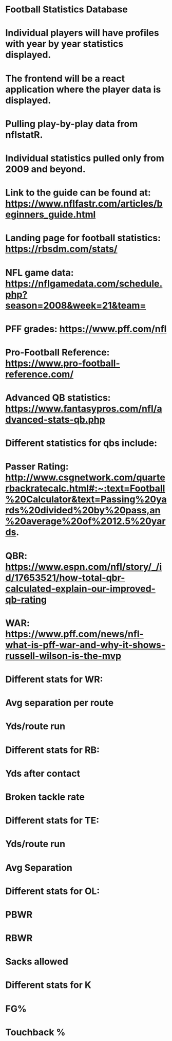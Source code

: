 # Football Statistics Database

# Individual players will have profiles with year by year statistics displayed.
# The frontend will be a react application where the player data is displayed.
# Pulling play-by-play data from nflstatR.
# Individual statistics pulled only from 2009 and beyond.
# Link to the guide can be found at: https://www.nflfastr.com/articles/beginners_guide.html
# Landing page for football statistics: https://rbsdm.com/stats/
# NFL game data: https://nflgamedata.com/schedule.php?season=2008&week=21&team=
# PFF grades: https://www.pff.com/nfl
# Pro-Football Reference: https://www.pro-football-reference.com/
# Advanced QB statistics: https://www.fantasypros.com/nfl/advanced-stats-qb.php

# Different statistics for qbs include:


#    Passer Rating:       http://www.csgnetwork.com/quarterbackratecalc.html#:~:text=Football%20Calculator&text=Passing%20yards%20divided%20by%20pass,an%20average%20of%2012.5%20yards.

#    QBR: https://www.espn.com/nfl/story/_/id/17653521/how-total-qbr-calculated-explain-our-improved-qb-rating
#    WAR: https://www.pff.com/news/nfl-what-is-pff-war-and-why-it-shows-russell-wilson-is-the-mvp

# Different stats for WR:
  
# Avg separation per route
# Yds/route run
# 

# Different stats for RB:
 
 # Yds after contact
 # Broken tackle rate
 
# Different stats for TE: 
# Yds/route run
# Avg Separation

# Different stats for OL:
# PBWR
# RBWR
# Sacks allowed

# Different stats for K
# FG%
# Touchback %
#
